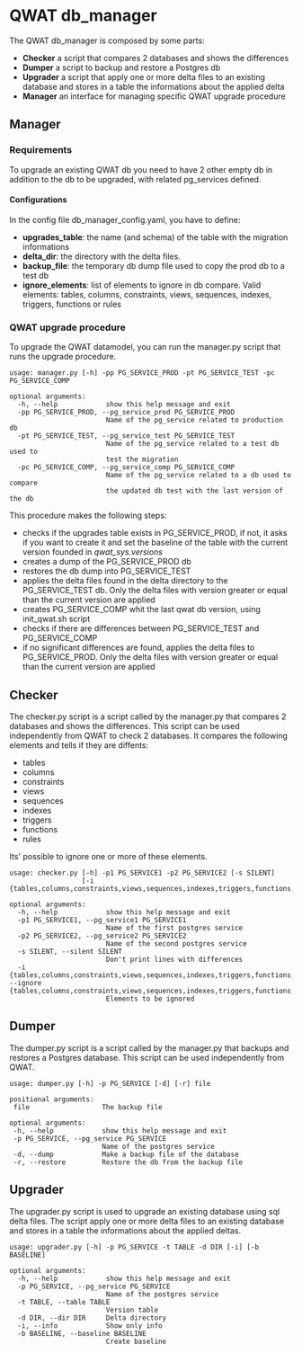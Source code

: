 # QWAT db_manager

The QWAT db_manager is composed by some parts:

- **Checker** a script that compares 2 databases and shows the differences
- **Dumper** a script to backup and restore a Postgres db
- **Upgrader** a script that apply one or more delta files to an existing database 
and stores in a table the informations about the applied delta
- **Manager** an interface for managing specific QWAT upgrade procedure

## Manager

### Requirements
To upgrade an existing QWAT db you need to have 2 other empty db in addition to the db to be 
upgraded, with related pg_services defined.  
                             
#### Configurations
In the config file db_manager_config.yaml, you have to define:
- **upgrades_table**: the name (and schema) of the table with the migration informations 
- **delta_dir**: the directory with the delta files.
- **backup_file**: the temporary db dump file used to copy the prod db to a test db
- **ignore_elements**: list of elements to ignore in db compare. Valid elements: tables, columns, 
constraints, views, sequences, indexes, triggers, functions or rules
   
### QWAT upgrade procedure

To upgrade the QWAT datamodel, you can run the manager.py script that runs the upgrade procedure. 

```
usage: manager.py [-h] -pp PG_SERVICE_PROD -pt PG_SERVICE_TEST -pc PG_SERVICE_COMP
    
optional arguments:
  -h, --help            show this help message and exit
  -pp PG_SERVICE_PROD, --pg_service_prod PG_SERVICE_PROD
                        Name of the pg_service related to production db
  -pt PG_SERVICE_TEST, --pg_service_test PG_SERVICE_TEST
                        Name of the pg_service related to a test db used to
                        test the migration
  -pc PG_SERVICE_COMP, --pg_service_comp PG_SERVICE_COMP
                        Name of the pg_service related to a db used to compare
                        the updated db test with the last version of the db
```

This procedure makes the following steps:
- checks if the upgrades table exists in PG_SERVICE_PROD, if not, it asks if you want to create it
and set the baseline of the table with the current version founded in *qwat_sys.versions*
- creates a dump of the PG_SERVICE_PROD db
- restores the db dump into PG_SERVICE_TEST
- applies the delta files found in the delta directory to the PG_SERVICE_TEST db. Only the delta 
files with version greater or equal than the current version are applied
- creates PG_SERVICE_COMP whit the last qwat db version, using init_qwat.sh script
- checks if there are differences between PG_SERVICE_TEST and PG_SERVICE_COMP
- if no significant differences are found, applies the delta files to PG_SERVICE_PROD. Only the delta 
files with version greater or equal than the current version are applied

## Checker
The checker.py script is a script called by the manager.py that compares 2 databases and shows the
differences. This script can be used independently from QWAT to check 2 databases. 
It compares the following elements and tells if they are diffents:

- tables
- columns
- constraints
- views
- sequences
- indexes
- triggers
- functions
- rules

Its' possible to ignore one or more of these elements.

```
usage: checker.py [-h] -p1 PG_SERVICE1 -p2 PG_SERVICE2 [-s SILENT]
                  [-i {tables,columns,constraints,views,sequences,indexes,triggers,functions,rules}]

optional arguments:
  -h, --help            show this help message and exit
  -p1 PG_SERVICE1, --pg_service1 PG_SERVICE1
                        Name of the first postgres service
  -p2 PG_SERVICE2, --pg_service2 PG_SERVICE2
                        Name of the second postgres service
  -s SILENT, --silent SILENT
                        Don't print lines with differences
  -i {tables,columns,constraints,views,sequences,indexes,triggers,functions,rules}, --ignore {tables,columns,constraints,views,sequences,indexes,triggers,functions,rules}
                        Elements to be ignored
```

## Dumper
The dumper.py script is a script called by the manager.py that backups and restores a Postgres database. 
This script can be used independently from QWAT.
 
 ```
usage: dumper.py [-h] -p PG_SERVICE [-d] [-r] file

positional arguments:
  file                  The backup file

optional arguments:
  -h, --help            show this help message and exit
  -p PG_SERVICE, --pg_service PG_SERVICE
                        Name of the postgres service
  -d, --dump            Make a backup file of the database
  -r, --restore         Restore the db from the backup file
 ```
 
## Upgrader
The upgrader.py script is used to upgrade an existing database using sql delta files. The script apply 
one or more delta files to an existing database and stores in a table the informations about the applied 
deltas.
    
```
usage: upgrader.py [-h] -p PG_SERVICE -t TABLE -d DIR [-i] [-b BASELINE]

optional arguments:
  -h, --help            show this help message and exit
  -p PG_SERVICE, --pg_service PG_SERVICE
                        Name of the postgres service
  -t TABLE, --table TABLE
                        Version table
  -d DIR, --dir DIR     Delta directory
  -i, --info            Show only info
  -b BASELINE, --baseline BASELINE
                        Create baseline
```